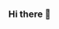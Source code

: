 ### Hi there 👋

<!--
**Arunava-Biswas/Arunava-Biswas** is a ✨ _special_ ✨ repository because its `README.md` (this file) appears on your GitHub profile.

Here are some ideas to get you started:

- 🔭 I’m currently working on ... Education Field
- 🌱 I’m currently learning ... Data Science
- 👯 I’m looking to collaborate on ... Different Ideas
- 🤔 I’m looking for help with ...
- 💬 Ask me about ...
- 📫 How to reach me: ...
- 😄 Pronouns: ...
- ⚡ Fun fact: ...
-->
